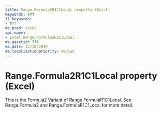 ```yaml
---
title: Range.Formula2R1C1Local property (Excel)
keywords: ???
f1_keywords:
- ???
ms.prod: excel
api_name:
- Excel.Range.Formula2R1C1Local
ms.assetid: ???
ms.date: 12/10/2019
ms.localizationpriority: medium
---
```



# Range.Formula2R1C1Local property (Excel)

This is the Formula2 Variant of Range.FormulaR1C1Local. See Range.Formula2 and Range.FormulaR1C1Local for more detail.

